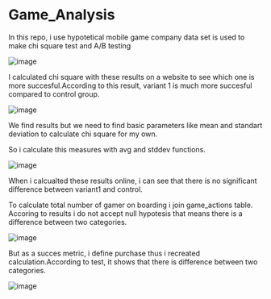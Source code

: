 # Game_Analysis
In this repo, i use hypotetical mobile game company data set is used to make chi square test and A/B testing

![image](https://github.com/user-attachments/assets/bfdcbec4-530d-4563-b220-d062bb2e04bd)

I calculated chi square with these results on a website to see which one is more succesful.According to this result, variant 1 is much more succesful compared to control group.

![image](https://github.com/user-attachments/assets/b8a54e15-0217-4110-a2fd-e119da9e37ae)

We find results but we need to find basic parameters like mean and standart deviation to calculate chi square for my own.

So i calculate this measures with avg and stddev functions.

![image](https://github.com/user-attachments/assets/38c7e657-1e3a-4807-a017-7074245697f5)

When i calcualted these results online, i can see that there is no significant difference between variant1 and control.

To calculate total number of gamer on boarding i join game_actions table. Accoring to results i do not accept null hypotesis that means there is a difference between two categories.

![image](https://github.com/user-attachments/assets/936f0a90-29c8-4f3a-a080-2f19f422bb39)


But as a succes metric, i define purchase thus i recreated calculation.According to test, it shows that there is difference between two categories.

![image](https://github.com/user-attachments/assets/7364925b-6b08-4f50-9457-0b68e05cdf5d)

